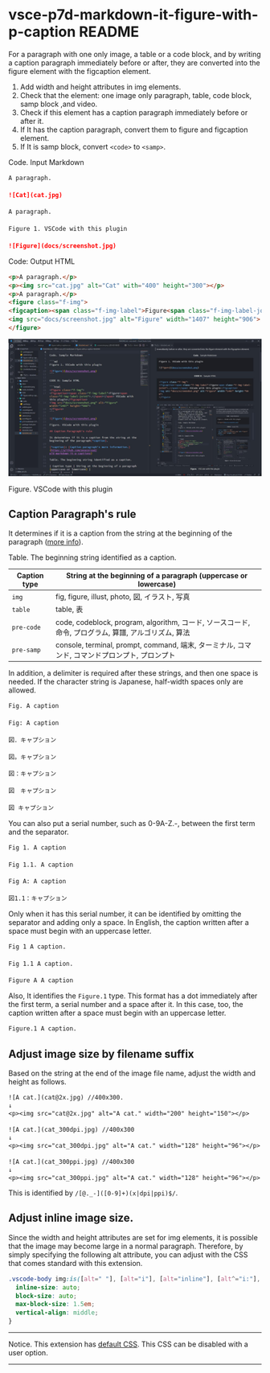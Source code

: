 # vsce-p7d-markdown-it-figure-with-p-caption README

For a paragraph with one only image, a table or a code block, and by writing a caption paragraph immediately before or after, they are converted into the figure element with the figcaption element.

1. Add width and height attributes in img elements.
2. Check that the element: one image only paragraph, table, code block, samp block ,and video.
3. Check if this element has a caption paragraph immediately before or after it.
4. If It has the caption paragraph, convert them to figure and figcaption element.
5. If It is samp block, convert `<code>` to `<samp>`.

Code. Input Markdown

```md
A paragraph.

![Cat](cat.jpg)

A paragraph.

Figure 1. VSCode with this plugin

![Figure](docs/screenshot.jpg)
```

Code: Output HTML

```html
<p>A paragraph.</p>
<p><img src="cat.jpg" alt="Cat" with="400" height="300"></p>
<p>A paragraph.</p>
<figure class="f-img">
<figcaption><span class="f-img-label">Figure<span class="f-img-label-joint">.</span></span> VSCode with this plugin</figcaption>
<img src="docs/screenshot.jpg" alt="Figure" width="1407" height="906">
</figure>
```

![Figure](docs/screenshot.jpg)

Figure. VSCode with this plugin

## Caption Paragraph's rule

It determines if it is a caption from the string at the beginning of the paragraph ([more info](https://github.com/peaceroad/p7d-markdown-it-p-captions)).

Table. The beginning string identified as a caption.

| Caption type | String at the beginning of a paragraph (uppercase or lowercase) |
| ---- | ---- |
| `img` | fig, figure, illust, photo, 図, イラスト, 写真 |
| `table` | table, 表 |
| `pre-code` | code, codeblock, program, algorithm, コード, ソースコード, 命令, プログラム, 算譜, アルゴリズム, 算法 |
| `pre-samp` | console, terminal, prompt, command, 端末, ターミナル, コマンド, コマンドプロンプト, プロンプト |

In addition, a delimiter is required after these strings, and then one space is needed. If the character string is Japanese, half-width spaces only are allowed.

```md
Fig. A caption

Fig: A caption

図．キャプション

図。キャプション

図：キャプション

図　キャプション

図 キャプション
```

You can also put a serial number, such as 0-9A-Z.-, between the first term and the separator.

```md
Fig 1. A caption

Fig 1.1. A caption

Fig A: A caption

図1.1：キャプション
```

Only when it has this serial number, it can be identified by omitting the separator and adding only a space. In English, the caption written after a space must begin with an uppercase letter.

```md
Fig 1 A caption.

Fig 1.1 A caption.

Figure A A caption
```

Also, It identifies the `Figure.1` type. This format has a dot immediately after the first term, a serial number and a space after it. In this case, too, the caption written after a space must begin with an uppercase letter.

```md
Figure.1 A caption.
```

## Adjust image size by filename suffix

Based on the string at the end of the image file name, adjust the width and height as follows.

```plain
![A cat.](cat@2x.jpg) //400x300.
↓
<p><img src="cat@2x.jpg" alt="A cat." width="200" height="150"></p>

![A cat.](cat_300dpi.jpg) //400x300
↓
<p><img src="cat_300dpi.jpg" alt="A cat." width="128" height="96"></p>

![A cat.](cat_300ppi.jpg) //400x300
↓
<p><img src="cat_300ppi.jpg" alt="A cat." width="128" height="96"></p>
```

This is identified by `/[@._-]([0-9]+)(x|dpi|ppi)$/`.

## Adjust inline image size.

Since the width and height attributes are set for img elements, it is possible that the image may become large in a normal paragraph. Therefore, by simply specifying the following alt attribute, you can adjust with the CSS that comes standard with this extension.

```css
.vscode-body img:is([alt=" "], [alt="i"], [alt="inline"], [alt^="i:"], [alt^="inline:"]) {
  inline-size: auto;
  block-size: auto;
  max-block-size: 1.5em;
  vertical-align: middle;
}
```

---

Notice. This extension has [default CSS](https://github.com/peaceroad/vsce-p7d-markdown-it-figure-with-p-caption/blob/main/style/figure-with-p-caption.css). This CSS can be disabled with a user option.

---
